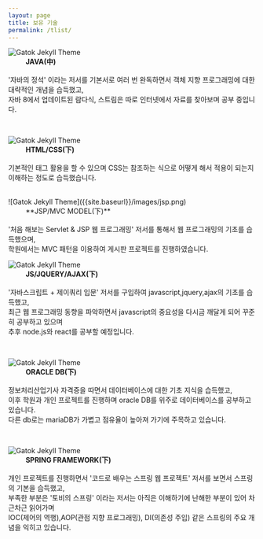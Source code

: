 ```yaml
---
layout: page
title: 보유 기술
permalink: /tlist/
---
```




![Gatok Jekyll Theme]({{site.baseurl}}/images/java.png)<br>
&nbsp;&nbsp;&nbsp;&nbsp;&nbsp;&nbsp;&nbsp;&nbsp;&nbsp;**JAVA(中)**<br><br>
'자바의 정석' 이라는 저서를 기본서로 여러 번 완독하면서 객체 지향 프로그래밍에 대한 대략적인 개념을 습득했고, <br>자바 8에서 업데이트된 람다식, 스트림은 따로 인터넷에서 자료를 찾아보며 공부 중입니다.

<br>

![Gatok Jekyll Theme]({{site.baseurl}}/images/html.png)<br>
&nbsp;&nbsp;&nbsp;&nbsp;&nbsp;&nbsp;&nbsp;&nbsp;&nbsp;**HTML/CSS(下)**<br><br>
기본적인 태그 활용을 할 수 있으며 CSS는 참조하는 식으로 어떻게 해서 적용이 되는지 이해하는 정도로 습득했습니다.

<br>
![Gatok Jekyll Theme]({{site.baseurl}}/images/jsp.png)<br>
&nbsp;&nbsp;&nbsp;&nbsp;&nbsp;&nbsp;&nbsp;&nbsp;&nbsp;**JSP/MVC MODEL(下)**<br><br>
'처음 해보는 Servlet & JSP 웹 프로그래밍' 저서를 통해서 웹 프로그래밍의 기초를 습득했으며,<br>
학원에서는 MVC 패턴을 이용하여 게시판 프로젝트를 진행하였습니다.


<br>

![Gatok Jekyll Theme]({{site.baseurl}}/images/js.png)<br>
&nbsp;&nbsp;&nbsp;&nbsp;&nbsp;&nbsp;&nbsp;&nbsp;&nbsp;**JS/JQUERY/AJAX(下)**<br><br>
'자바스크립트 + 제이쿼리 입문' 저서를 구입하여 javascript,jquery,ajax의 기초를 습득했고,<br>
최근 웹 프로그래밍 동향을 파악하면서 javascript의 중요성을 다시금 깨달게 되어 꾸준히 공부하고 있으며<br>
추후 node.js와 react를 공부할 예정입니다.


<br>

![Gatok Jekyll Theme]({{site.baseurl}}/images/oracle.png)<br>
&nbsp;&nbsp;&nbsp;&nbsp;&nbsp;&nbsp;&nbsp;&nbsp;&nbsp;**ORACLE DB(下)**<br><br>
정보처리산업기사 자격증을 따면서 데이터베이스에 대한 기초 지식을 습득했고,<br>
이후 학원과 개인 프로젝트를 진행하며 oracle DB를 위주로 데이터베이스를 공부하고 있습니다.<br>
다른 db로는 mariaDB가 가볍고 점유율이 높아져 가기에 주목하고 있습니다. 

<br>

![Gatok Jekyll Theme]({{site.baseurl}}/images/spring.png)<br>
&nbsp;&nbsp;&nbsp;&nbsp;&nbsp;&nbsp;&nbsp;&nbsp;&nbsp;**SPRING FRAMEWORK(下)**<br><br>
개인 프로젝트를 진행하면서 '코드로 배우는 스프링 웹 프로젝트' 저서를 보면서 스프링의 기본을 습득했고, <br>
부족한 부분은 '토비의 스프링' 이라는 저서는 아직은 이해하기에 난해한 부분이 있어 차근차근 읽어가며<br>
IOC(제어의 역행),AOP(관점 지향 프로그래밍), DI(의존성 주입) 같은 스프링의 주요 개념을 익히고 있습니다.<br>


<br>
